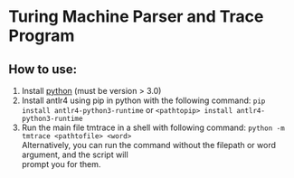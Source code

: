 # Turing Machine Parser and Trace Program


## How to use:

 1. Install [python](https://www.python.org/downloads/) (must be version > 3.0)
 2. Install antlr4 using pip in python with the following command: `pip install antlr4-python3-runtime` or `<pathtopip> install antlr4-python3-runtime`
 3. Run the main file tmtrace in a shell with following command: `python -m tmtrace <pathtofile> <word>`  
    Alternatively, you can run the command without the filepath or word argument, and the script will  
    prompt you for them.
